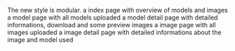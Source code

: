 The new style is modular.
a index page with overview of models and images
a model page with all models uploaded
a model detail page with detailed informations, download and some preview images
a image page with all images uploaded
a image detail page with detailed informations about the image and model used

